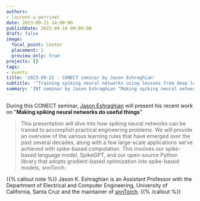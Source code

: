 ```yaml
---
authors:
- laurent-u-perrinet
date: 2023-09-21 14:00:00
publishDate: 2023-09-14 09:00:00
draft: false
image:
  focal_point: Center
  placement: 2
  preview_only: true
projects: []
tags:
- events
title: '2023-09-21 : CONECT seminar by Jason Eshraghian'
subtitle: '"Training spiking neural networks using lessons from deep learning using shiny spiking learning rules".'
summary: 'INT seminar by Jason Eshraghian "Making spiking neural networks do useful things".'
---
```


During this CONECT seminar, [Jason Eshraghian](https://ncg.ucsc.edu/jason-eshraghian-bio/) will present his recent work on "**Making spiking neural networks do useful things**"

> This presentation will dive into how spiking neural networks can be trained to accomplish practical engineering problems. We will provide an overview of the various learning rules that have emerged over the past several decades, along with a few large-scale applications we’ve achieved with spike-based computation. This involves our spike-based language model, SpikeGPT, and our open-source Python library that adopts gradient-based optimization into spike-based models, snnTorch.

{{% callout note %}}
Jason K. Eshraghian is an Assistant Professor with the Department of Electrical and Computer Engineering, University of California, Santa Cruz and the maintainer of [snnTorch](https://github.com/jeshraghian/snntorch). {{% /callout %}}
